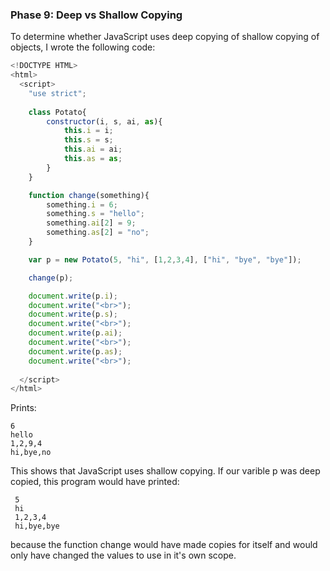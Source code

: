 ### Phase 9: Deep vs Shallow Copying

To determine whether JavaScript uses deep copying of shallow copying of 
objects, I wrote the following code:

```js
<!DOCTYPE HTML>
<html>
  <script>
    "use strict";
    
    class Potato{
        constructor(i, s, ai, as){
            this.i = i;
            this.s = s;
            this.ai = ai;
            this.as = as;
        }
    }

    function change(something){
        something.i = 6;
        something.s = "hello";
        something.ai[2] = 9;
        something.as[2] = "no";
    }

    var p = new Potato(5, "hi", [1,2,3,4], ["hi", "bye", "bye"]);

    change(p);

    document.write(p.i);
    document.write("<br>");
    document.write(p.s);
    document.write("<br>");
    document.write(p.ai);
    document.write("<br>");
    document.write(p.as);
    document.write("<br>");
    
  </script>
</html>

```

Prints:

	6
	hello
	1,2,9,4
	hi,bye,no

This shows that JavaScript uses shallow copying. If our varible p was
deep copied, this program would have printed:

     5
     hi
     1,2,3,4
     hi,bye,bye

because the function change would have made copies for itself and would only have changed the values to use in it's own scope.